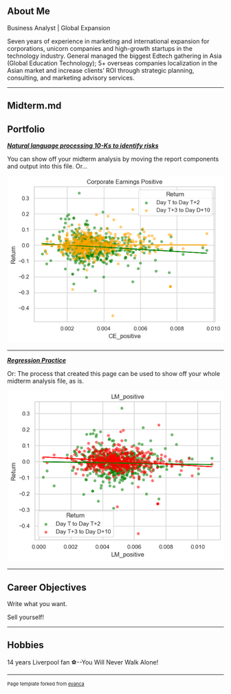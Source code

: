 ## About Me

Business Analyst | Global Expansion

Seven years of experience in marketing and international expansion for corporations, unicorn companies and high-growth startups in the technology industry. General managed the biggest Edtech gathering in Asia (Global Education Technology); 5+ overseas companies localization in the Asian market and increase clients’ ROI through strategic planning, consulting, and marketing advisory services.

---

## Midterm.md

## Portfolio

<!-- You can link to other websites, PDFs in this repo, and other pages in this repo -->

_**[Natural language processing 10-Ks to identify risks](Midterm.md)**_

You can show off your midterm analysis by moving the report components and output into this file. Or...

<img src="output_35_0.png?raw=true"/>

---

_**[Regression Practice](Regression_practice)**_

Or: The process that created this page can be used to show off your whole midterm analysis file, as is.

<img src="output_43_0.png?raw=true"/>


---

## Career Objectives

Write what you want. 

Sell yourself!

---

## Hobbies

14 years Liverpool fan ⚽️--You Will Never Walk Alone! 

---
<p style="font-size:11px">Page template forked from <a href="https://github.com/evanca/quick-portfolio">evanca</a></p>
<!-- Remove above link if you don't want to attibute -->
